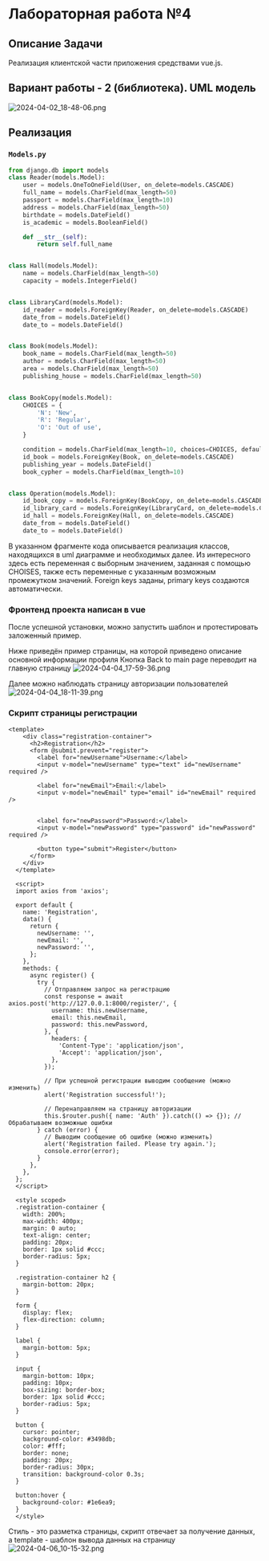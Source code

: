 # Лабораторная работа №4


## Описание Задачи

Реализация клиентской части приложения средствами vue.js.

## Вариант работы - 2 (библиотека). UML модель

![2024-04-02_18-48-06.png](2024-04-02_18-48-06.png)


## Реализация 

### `Models.py`

```python
from django.db import models
class Reader(models.Model):
    user = models.OneToOneField(User, on_delete=models.CASCADE)
    full_name = models.CharField(max_length=50)
    passport = models.CharField(max_length=10)
    address = models.CharField(max_length=50)
    birthdate = models.DateField()
    is_academic = models.BooleanField()

    def __str__(self):
        return self.full_name


class Hall(models.Model):
    name = models.CharField(max_length=50)
    capacity = models.IntegerField()


class LibraryCard(models.Model):
    id_reader = models.ForeignKey(Reader, on_delete=models.CASCADE)
    date_from = models.DateField()
    date_to = models.DateField()


class Book(models.Model):
    book_name = models.CharField(max_length=50)
    author = models.CharField(max_length=50)
    area = models.CharField(max_length=50)
    publishing_house = models.CharField(max_length=50)


class BookCopy(models.Model):
    CHOICES = {
        'N': 'New',
        'R': 'Regular',
        'O': 'Out of use',
    }

    condition = models.CharField(max_length=10, choices=CHOICES, default='N')
    id_book = models.ForeignKey(Book, on_delete=models.CASCADE)
    publishing_year = models.DateField()
    book_cypher = models.CharField(max_length=10)


class Operation(models.Model):
    id_book_copy = models.ForeignKey(BookCopy, on_delete=models.CASCADE)
    id_library_card = models.ForeignKey(LibraryCard, on_delete=models.CASCADE)
    id_hall = models.ForeignKey(Hall, on_delete=models.CASCADE)
    date_from = models.DateField()
    date_to = models.DateField()
```

В указанном фрагменте кода описывается реализация классов, находящихся в uml диаграмме и необходимых далее.
Из интересного здесь есть переменная с выборным значением, заданная с помощью CHOISES, также есть переменные с указанным возможным промежутком значений.
Foreign keys заданы, primary keys создаются автоматически.

### Фронтенд проекта написан в vue
После успешной установки, можно запустить шаблон и протестировать заложенный пример.

Ниже приведён пример страницы, на которой приведено описание основной информации профиля
Кнопка Back to main page переводит на главную страницу
![2024-04-04_17-59-36.png](2024-04-04_17-59-36.png)

Далее можно наблюдать страницу авторизации пользователей
![2024-04-04_18-11-39.png](2024-04-04_18-11-39.png)

### Скрипт страницы регистрации
```
<template>
    <div class="registration-container">
      <h2>Registration</h2>
      <form @submit.prevent="register">
        <label for="newUsername">Username:</label>
        <input v-model="newUsername" type="text" id="newUsername" required />

        <label for="newEmail">Email:</label>
        <input v-model="newEmail" type="email" id="newEmail" required />


        <label for="newPassword">Password:</label>
        <input v-model="newPassword" type="password" id="newPassword" required />
  
        <button type="submit">Register</button>
      </form>
    </div>
  </template>
  
  <script>
  import axios from 'axios';
  
  export default {
    name: 'Registration',
    data() {
      return {
        newUsername: '',
        newEmail: '',
        newPassword: '',
      };
    },
    methods: {
      async register() {
        try {
          // Отправляем запрос на регистрацию
          const response = await axios.post('http://127.0.0.1:8000/register/', {
            username: this.newUsername,
            email: this.newEmail,
            password: this.newPassword,
          }, {
            headers: {
              'Content-Type': 'application/json',
              'Accept': 'application/json',
            },
          });
  
          // При успешной регистрации выводим сообщение (можно изменить)
          alert('Registration successful!');
  
          // Перенаправляем на страницу авторизации
          this.$router.push({ name: 'Auth' }).catch(() => {}); // Обрабатываем возможные ошибки
        } catch (error) {
          // Выводим сообщение об ошибке (можно изменить)
          alert('Registration failed. Please try again.');
          console.error(error);
        }
      },
    },
  };
  </script>
  
  <style scoped>
  .registration-container {
    width: 200%;
    max-width: 400px;
    margin: 0 auto;
    text-align: center;
    padding: 20px;
    border: 1px solid #ccc;
    border-radius: 5px;
  }
  
  .registration-container h2 {
    margin-bottom: 20px;
  }
  
  form {
    display: flex;
    flex-direction: column;
  }
  
  label {
    margin-bottom: 5px;
  }
  
  input {
    margin-bottom: 10px;
    padding: 10px;
    box-sizing: border-box;
    border: 1px solid #ccc;
    border-radius: 5px;
  }
  
  button {
    cursor: pointer;
    background-color: #3498db;
    color: #fff;
    border: none;
    padding: 20px;
    border-radius: 30px;
    transition: background-color 0.3s;
  }
  
  button:hover {
    background-color: #1e6ea9;
  }
  </style>
```
Стиль - это разметка страницы, скрипт отвечает за получение данных, а template - шаблон вывода данных на страницу
![2024-04-06_10-15-32.png](2024-04-06_10-15-32.png)
